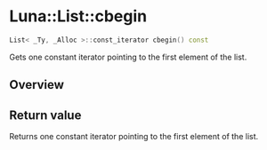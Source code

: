 # Luna::List::cbegin

```c++
List< _Ty, _Alloc >::const_iterator cbegin() const
```

Gets one constant iterator pointing to the first element of the list. 

## Overview


## Return value
Returns one constant iterator pointing to the first element of the list. 

